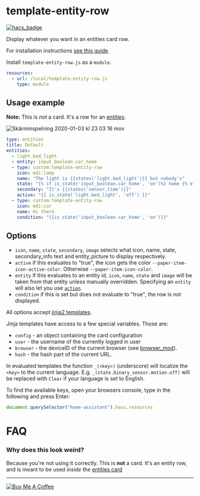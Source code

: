 # template-entity-row

[![hacs_badge](https://img.shields.io/badge/HACS-Default-orange.svg)](https://github.com/custom-components/hacs)

Display whatever you want in an entities card row.

For installation instructions [see this guide](https://github.com/thomasloven/hass-config/wiki/Lovelace-Plugins).

Install `template-entity-row.js` as a `module`.

```yaml
resources:
  - url: /local/template-entity-row.js
    type: module
```

## Usage example

**Note:** This is *not* a card. It's a row for an [entities](https://www.home-assistant.io/lovelace/entities/).

![Skärminspelning 2020-01-03 kl  23 03 16 mov](https://user-images.githubusercontent.com/1299821/71752529-b627b000-2e7f-11ea-87ad-3b8f2d2cfe99.gif)
```yaml
type: entities
title: Default
entities:
  - light.bed_light
  - entity: input_boolean.car_home
  - type: custom:template-entity-row
    icon: mdi:lamp
    name: "The light is {{states('light.bed_light')}} but nobody's"
    state: "{% if is_state('input_boolean.car_home', 'on')%} home {% else %} away {% endif %}"
    secondary: "It's {{states('sensor.time')}}"
    active: "{{ is_state('light.bed_light', 'off') }}"
  - type: custom:template-entity-row
    icon: mdi:car
    name: Hi there
    condition: "{{is_state('input_boolean.car_home', 'on')}}"
```

## Options
- `icon`, `name`, `state`, `secondary`, `image` selects what icon, name, state, secondary_info text and entity_picture to display respectively.
- `active` if this evaluates to "true", the icon gets the color `--paper-item-icon-active-color`. Otherwise `--paper-item-icon-color`.
- `entity` if this evaluates to an entity id, `icon`, `name`, `state` and `image` will be taken from that entity unless manually overridden. Specifying an `entity` will also let you use [`action`](https://www.home-assistant.io/lovelace/entities/#options-for-entities).
- `condition` if this is set but does not evaluate to "true", the row is not displayed.

All options accept [jinja2 templates](https://www.home-assistant.io/docs/configuration/templating/).

Jinja templates have access to a few special variables. Those are:

- `config` - an object containing the card configuration
- `user` - the username of the currently logged in user
- `browser` - the deviceID of the current browser (see [browser_mod](https://github.com/thomasloven/hass-browser_mod)).
- `hash` - the hash part of the current URL.

In evaluated templates the function `_(<key>)` (underscore) will localize the `<key>` to the current language.
E.g. `_(state.binary_sensor.motion.off)` will be replaced with `Clear` if your language is set to English.

To find the available keys, open your browsers console, type in the following and press Enter:
```javascript
document.querySelector("home-assistant").hass.resources
```

# FAQ

### Why does this look weird?
Because you're not using it correctly. This is **not** a card. It's an entity row, and is meant to be used *inside* the [entities card](https://www.home-assistant.io/lovelace/entities/)

---
<a href="https://www.buymeacoffee.com/uqD6KHCdJ" target="_blank"><img src="https://www.buymeacoffee.com/assets/img/custom_images/white_img.png" alt="Buy Me A Coffee" style="height: auto !important;width: auto !important;" ></a>
